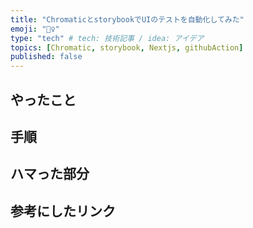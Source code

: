 ```yaml
---
title: "ChromaticとstorybookでUIのテストを自動化してみた"
emoji: "🧜‍♀️"
type: "tech" # tech: 技術記事 / idea: アイデア
topics: [Chromatic, storybook, Nextjs, githubAction]
published: false
---
```


## やったこと

## 手順

## ハマった部分

## 参考にしたリンク

